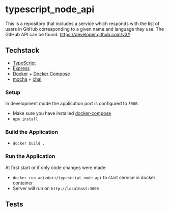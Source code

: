 # typescript_node_api
This is a repository that includes a service which responds with the list of users in GitHub corresponding to a given name and language they use. The GitHub API can be found: https://developer.github.com/v3/)

## Techstack

* [TypeScript](http://www.typescriptlang.org/)
* [Express](https://expressjs.com)
* [Docker](https://www.docker.com/) + [Docker Compose](https://docs.docker.com/compose/)
* [mocha](https://mochajs.org/) + [chai](http://chaijs.com/)

### Setup

In development mode the application port is configured to `3000`. 

* Make sure you have installed [docker-compose](https://docs.docker.com/compose/install/)
* `npm install`

### Build the Application
* `docker build .`

### Run the Application

At first start or if only code changes were made:

* `docker run adizdari/typescript_node_api` to start service in docker container
* Server will run on `http://localhost:3000`

## Tests
